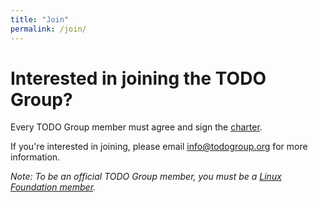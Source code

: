 ```yaml
---
title: "Join"
permalink: /join/
---
```


# Interested in joining the TODO Group?

Every TODO Group member must agree and sign the [charter](https://github.com/todogroup/charter).

If you're interested in joining, please email [info@todogroup.org](mailto:info@todogroup.org) for more information.

*Note: To be an official TODO Group member, you must be a [Linux Foundation member](https://www.linuxfoundation.org/members/join).*
